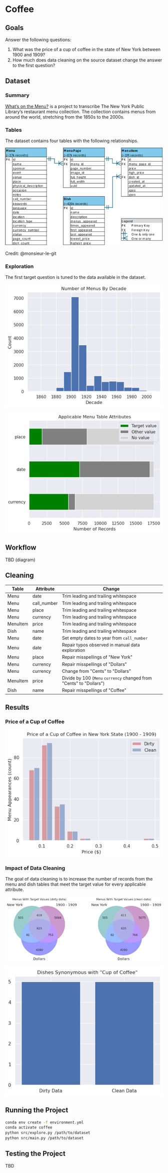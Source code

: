 # Coffee

## Goals

Answer the following questions:

1. What was the price of a cup of coffee in the state of New York between 1900 and 1909?
2. How much does data cleaning on the source dataset change the answer to the first question?

## Dataset

### Summary

[What’s on the Menu?](https://menus.nypl.org/) is a project to transcribe The New York Public Library’s restaurant menu collection. The collection contains menus from around the world, stretching from the 1850s to the 2000s.

### Tables

The dataset contains four tables with the following relationships.

![entity relationship diagram](doc/entity-relationship-diagram.png)

Credit: @monsieur-le-git

### Exploration

The first target question is tuned to the data available in the dataset.

![menu date histogram](doc/menu-date-histogram.png)

![menu bar chart](doc/menu-bar-chart.png)

## Workflow

TBD (diagram)

## Cleaning

| Table    | Attribute   | Change |
| -------- | ----------- | ------ |
| Menu     | date        | Trim leading and trailing whitespace |
| Menu     | call_number | Trim leading and trailing whitespace |
| Menu     | place       | Trim leading and trailing whitespace |
| Menu     | currency    | Trim leading and trailing whitespace |
| MenuItem | price       | Trim leading and trailing whitespace |
| Dish     | name        | Trim leading and trailing whitespace |
| Menu     | date        | Set empty dates to year from `call_number` |
| Menu     | date        | Repair typos observed in manual data exploration |
| Menu     | place       | Repair misspellings of "New York" |
| Menu     | currency    | Repair misspellings of "Dollars" |
| Menu     | currency    | Change from "Cents" to "Dollars" |
| MenuItem | price       | Divide by 100 (`Menu` `currency` changed from "Cents" to "Dollars") |
| Dish     | name        | Repair misspellings of "Coffee" |

## Results

### Price of a Cup of Coffee
![coffee price histogram](doc/coffee-price-histogram.png)

### Impact of Data Cleaning

The goal of data cleaning is to increase the number of records from the menu and dish tables that meet the target value for every applicable attribute.

![menu venn diagram](doc/menu-venn-diagram.png)

![dish name coffee bar chart](doc/dish-name-coffee-bar-chart.png)

## Running the Project

```sh
conda env create -f environment.yml
conda activate coffee
python src/explore.py /path/to/dataset
python src/main.py /path/to/dataset
```

## Testing the Project

TBD
